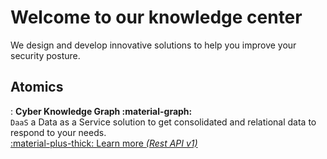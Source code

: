 # Welcome to our knowledge center

We design and develop innovative solutions to help you improve your security posture.

## Atomics

:   __Cyber Knowledge Graph :material-graph:__
    <br/>
    `DaaS` a Data as a Service solution to get consolidated and relational data to respond to your needs.
    <br/>
    [:material-plus-thick: Learn more *(Rest API v1)*](/atomics/rest_api_v1/getting_started)

